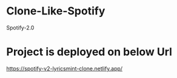 # Clone-Like-Spotify
 Spotify-2.0
# Project is deployed on below Url
https://spotify-v2-lyricsmint-clone.netlify.app/
